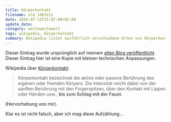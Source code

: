 ```yaml
---
title: Körperkontakt
filename: old_1663211
date: 2010-07-12T15:07:00+02:00
update_date:
category: weiteweitewelt
tags: wikipedia, körperkontakt
summary: Wikipedia listet ausführlich verschiedene Arten von Körperkontakt auf.
---
```

Dieser Eintrag wurde ursprünglich auf meinem [alten Blog veröffentlicht](https://stu.blogger.de/stories/1663211/). Dieser Eintrag hier ist eine Kopie mit kleinen technischen Anpassungen.

Wikipedia über [Körperkontakt](https://de.wikipedia.org/wiki/K%C3%B6rperkontakt):

> Körperkontakt bezeichnet die aktive oder passive Berührung des eigenen oder fremden Körpers. Die Intensität reicht dabei von der sanften Berührung mit den Fingerspitzen, über den Kontakt mit Lippen oder Händen usw., **bis zum Schlag mit der Faust.**

(Hervorhebung von mir).

Klar es ist nicht falsch, aber ich mag diese Aufzählung…
